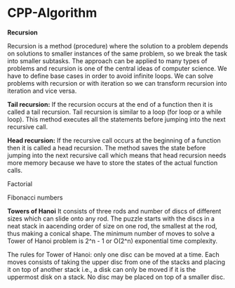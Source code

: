 # CPP-Algorithm

**Recursion**

Recursion is a method (procedure) where the solution to a problem depends on solutions to smaller instances of the same problem, so we break the task into smaller subtasks. The approach can be applied to many types of problems and recursion is one of the central ideas of computer science. We have to define base cases in order to avoid infinite loops. We can solve problems with recursion or with iteration  so we can transform recursion into iteration and vice versa. 

**Tail recursion:** If the recursion occurs at the end of a function then it is called a tail recursion. Tail recursion is similar to a loop (for loop or a while loop). This method executes all the statements before jumping into the next recursive call.

**Head recursion:** If the recursive call occurs at the beginning of a function then it is called a head recursion. The method saves the state before jumping into the next recursive call which means that head recursion needs more memory because we have to store the states of the actual function calls.


Factorial

Fibonacci numbers

**Towers of Hanoi**
 It consists of three rods and number of discs of different sizes which can slide onto any rod. The puzzle starts with the discs in a neat stack in aacending order of size on one rod, the smallest at the rod, thus making a conical shape. The minimum number of moves to solve a Tower of Hanoi problem is 2^n - 1 or O(2^n) exponential time complexity.
 
 The rules for Tower of Hanoi: only one disc can be moved at a time. Each moves consists of taking the upper disc from one of the stacks and placing it on top of another stack i.e., a disk can only be moved if it is the uppermost disk on a stack. No disc may be placed on top of a smaller disc.
